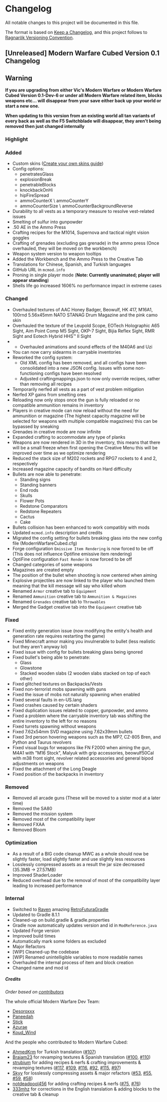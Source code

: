 # Changelog

All notable changes to this project will be documented in this file.

The format is based on [Keep a Changelog](https://keepachangelog.com/en/1.0.0/),
and this project follows to [Ragnarök Versioning Convention](https://gist.github.com/JustDesoroxxx/5d4a45785ce19a6653ba99f72325c703).

## [Unreleased] Modern Warfare Cubed Version 0.1 Changelog

## Warning

**If you are upgrading from either Vic's Modern Warfare or Modern Warfare Cubed Version 0.1-Dev-6 or under all Modern Warfare related item, blocks weapons etc... will disappear from your save either back up your world or start a new one.**

**When updating to this version from an existing world all tan variants of every back as well as the F5 Switchblade will disappear, they aren't being removed then just changed internally**

### Highlight

### Added

- Custom skins ([Create your own skins guide](https://github.com/Cubed-Development/Modern-Warfare-Cubed/wiki/Custom-Skins))
- Config options:
  - penetratesGlass
  - explosionBreak
  - penetrableBlocks
  - knockbackOnHi
  - hipFireSpread
  - ammoCounterX \ ammoCounterY
  - ammoCounterSize \ ammoCounterBackgroundReverse
- Durability to all vests as a temporary measure to resolve vest-related issues
- Smelting of sulfur into gunpowder
- .50 AE in the Ammo Press
- Crafting recipes for the M1014, Supernova and tactical night vision goggles
- Crafting of grenades (excluding gas grenade) in the ammo press (Once overhauled, they will be moved on the workbench)
- Weapon system version to weapon tooltips
- Added the Workbench and the Ammo Press to the Creative Tab
- Translations for Chinese, Spanish, and Turkish languages
- GitHub URL in `mcmod.info`
- Proning in single player mode (**Note: Currently unanimated; player will appear standing**)
- Shells life go increased 1606% no performance impact in extreme cases

### Changed

- Overhauled textures of AAC Honey Badger, Beowulf, HK 417, M16A1, 100rnd 5.56x45mm NATO STANAG Drum Magazine and the pink camo skin
- Overhauled the texture of the Leupold Scope, EOTech Holographic A65 Sight, Aim Point Comp M5 Sight, OKP-7 Sight, Bijia Reflex Sight, RMR Sight and Eotech Hybrid HHS™ II Sight
- - Overhauled animations and sound effects of the M40A6 and Uzi
- You can now carry sidearms in carryable inventories
- Reworked the config system:
  - Old XML config has been removed, and all configs have been consolidated into a new JSON config. Issues with some non-functioning configs have been resolved
  - Adjusted craftingmappings.json to now only override recipes, rather than removing all recipes
- Temporarily nerfed all vests as a part of vest problem mitigation
- Nerfed XP gains from smelting ores
- Reloading now only stops once the gun is fully reloaded or no compatible ammunition remains in inventory
- Players in creative mode can now reload without the need for ammunition or magazine (The highest capacity magazine will be selected for weapons with multiple compatible magazines) this can be bypassed by sneaking
- Grenades in creative mode are now infinite 
- Expanded crafting to accommodate any type of planks
- Weapons are now rendered in 3D in the inventory, this means that there will be a small freeze when first opening the Creative Menu this will be improved over time as we optimize rendering
- Reduced the stack size of M202 rockets and RPG7 rockets to 4 and 2, respectively
- Increased magazine capacity of bandits on Hard difficulty
- Bullets are now able to penetrate:
  - Standing signs
  - Standing banners
  - End rods
  - Skulls
  - Flower Pots
  - Redstone Comparators
  - Redstone Repeaters
  - Cactus
  - Cake
- Bullets collision has been enhanced to work compatibly with mods
- Updated `mcmod.info` description and credits
- Migrated the config setting for bullets breaking glass into the new config file (ModernWarfareCubed.cfg)
- Forge configuration `Emissive Item Rendering` is now forced to be off (This does not influence Optifine emissive item rendering)
- OptiFine configuration `Fast Render` is now forced to be off
- Changed categories of some weapons
- Magazines are created empty
- The position of the bullet when shooting is now centered when aiming
- Explosive projectiles are now linked to the player who launched them meaning that the kill message will say who killed whom
- Renamed `Armor` creative tab to `Equipment`
- Renamed `Ammunition` creative tab to `Ammunition & Magazines`
- Renamed `Grenades` creative tab to `Throwables`
- Merged the Gadget creative tab into the `Equipment` creative tab

### Fixed

- Fixed entity generation issue (now modifying the entity's health and generation rate requires restarting the game)
- Fixed Minecraft armor making you invulnerable to bullet (less realistic but they aren't anyway lol)
- Fixed issue with config for bullets breaking glass being ignored
- Fixed bullet's being able to penetrate:
  - Glass
  - Glowstone
  - Stacked wooden slabs (2 wooden slabs stacked on top of each other)
- Fixed glitched textures on Backpacks/Vests
- Fixed non-terrorist mobs spawning with guns
- Fixed the issue of mobs not naturally spawning when enabled
- Fixed several faults in en-US.lang
- Fixed crashes caused by certain shaders
- Fixed duplication issues related to copper, gunpowder, and ammo
- Fixed a problem where the carryable inventory tab was shifting the entire inventory to the left for no reasons
- Fixed turrets spawning without weapons
- Fixed 7.62x54mm SVD magazine using 7.62x39mm bullets
- Fixed 3rd person hovering weapons such as the MP7, CZ-805 Bren, and Python and Taurus revolvers
- Fixed visual bugs for weapons like FN F2000 when aiming the gun, M4A1 with "M16 Stock", Malyuk with grip accessories, beowulf50Cal with m38 front sight, revolver related accessories and general bipod adjustments on weapons
- Fixed the attachment of the Long Deagle
- Fixed position of the backpacks in inventory

### Removed

- Removed all arcade guns (These will be moved to a sister mod at a later time)
- Removed the SA80
- Removed the mission system
- Removed most of the compatibility layer
- Removed FXAA
- Removed Bloom

### Optimization

- As a result of a BIG code cleanup MWC as a whole should now be slightly faster, load slightly faster and use slightly less resources
- Losslessly compressed assets as a result the jar size decreased (35.3MB -> 27.57MB)
- Improved ShaderLoader
- Reduced overhead due to the removal of most of the compatibility layer leading to increased performance

### Internal

- Switched to [Raven](https://github.com/eigenraven) amazing [RetroFuturaGradle](https://github.com/GTNewHorizons/RetroFuturaGradle)
- Updated to Gradle 8.1.1
- Cleaned-up on build.gradle & gradle.properties
- Gradle now automatically updates version and id in `ModReference.java`
- Updated Forge version
- Improved build times
- Automatically mark some folders as excluded
- Major Refactors
- [WIP] Cleaned-up the codebase
- [WIP] Renamed unintelligible variables to more readable names
- Overhauled the internal process of item and block creation
- Changed name and mod id

##### Credits

*Order based on [contributors](https://github.com/Cubed-Development/Modern-Warfare-Cubed/graphs/contributors?from=2023-02-19&to=2023-05-28&type=a)*

The whole official Modern Warfare Dev Team:
- [Desoroxxx](https://github.com/Desoroxxx)
- [Paneedah](https://github.com/Paneedah)
- [Stick](https://github.com/SticksDeveloper)
- [Azurae](https://github.com/azuraerae)
- [Koud_Wind](https://github.com/Koud-Wind)

And the people who contributed to Modern Warfare Cubed:
- [AhmedKrm](https://github.com/AhmedKrm) for Turkish translation ([#107](https://github.com/Cubed-Development/Modern-Warfare-Cubed/pull/107))
- [Braiam23](https://github.com/Braiam23) for revamping textures & Spanish translation ([#100](https://github.com/Cubed-Development/Modern-Warfare-Cubed/pull/100), [#110](https://github.com/Cubed-Development/Modern-Warfare-Cubed/pull/110))
- [strubium](https://github.com/strubium) for adding recipes & nerfs & crafting improvements & revamping textures ([#117](https://github.com/Cubed-Development/Modern-Warfare-Cubed/pull/117), [#109](https://github.com/Cubed-Development/Modern-Warfare-Cubed/pull/109), [#116](https://github.com/Cubed-Development/Modern-Warfare-Cubed/pull/116), [#92](https://github.com/Cubed-Development/Modern-Warfare-Cubed/pull/92), [#115](https://github.com/Cubed-Development/Modern-Warfare-Cubed/pull/115), [#97](https://github.com/Cubed-Development/Modern-Warfare-Cubed/pull/97))
- [Skyy](https://github.com/BurnhamR) for losslessly compressing assets & major refactors ([#53](https://github.com/Paneedah/paneedah-modern-warfare/pull/53), [#55](https://github.com/Paneedah/paneedah-modern-warfare/pull/55), [#59](https://github.com/Paneedah/paneedah-modern-warfare/pull/59), [#58](https://github.com/Paneedah/paneedah-modern-warfare/pull/58))
- [notdeadpool456](https://github.com/notdeadpool456) for adding crafting recipes & nerfs ([#75](https://github.com/Cubed-Development/Modern-Warfare-Cubed/pull/75), [#76](https://github.com/Cubed-Development/Modern-Warfare-Cubed/pull/76))
- [333mhz](https://github.com/333mhz) for corrections in the English translation & adding blocks to the creative tab & cleanup
